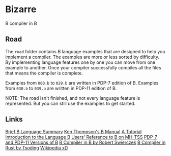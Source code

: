 # Bizarre

B compiler in B

## Road

The `road` folder contains B language examples that are designed to help you implement a compiler.
The examples are more or less sorted by difficulty. By implementing language features one by one
you can move from one example to another. Once your compiler successfully compiles all the files
that means the compiler is complete.

Examples from `000.b` to `029.b` are written in PDP-7 edition of B. Examples from `030.b` to
`039.b` are written in PDP-11 edition of B.

NOTE: The road isn't finished, and not every language feature is represented. But you can still use
the examples to get started.

## Links

[Brief B Language Summary](./BLANGUAGE.md)
[Ken Thompson's B Manual](https://www.nokia.com/bell-labs/about/dennis-m-ritchie/kbman.html)
[A Tutorial Introduction to the Language B](https://www.nokia.com/bell-labs/about/dennis-m-ritchie/btut.html)
[Users' Reference to B on MH-TSS](https://www.nokia.com/bell-labs/about/dennis-m-ritchie/bref.html)
[PDP-7 and PDP-11 Versions of B](http://squoze.net/B/)
[B Compiler in B by Robert Swierczek](https://github.com/DoctorWkt/pdp7-unix/blob/555eb30fc76b8fa29095d32eca9a43e9b1638288/src/other/b.b)
[B Compiler in Rust by Tsoding](https://github.com/bext-lang/b)
[Wikipedia xD](https://en.wikipedia.org/wiki/B_(programming_language))

